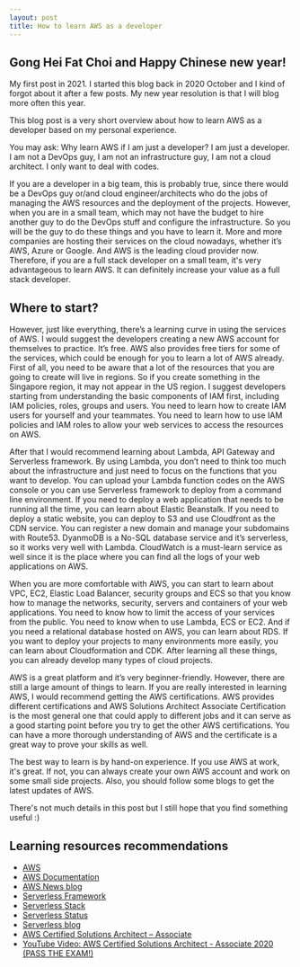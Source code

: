 ```yaml
---
layout: post
title: How to learn AWS as a developer
---
```


## Gong Hei Fat Choi and Happy Chinese new year! ##

My first post in 2021. I started this blog back in 2020 October and I kind of forgot about it after a few posts. My new year resolution is that I will blog more often this year.

This blog post is a very short overview about how to learn AWS as a developer based on my personal experience.

You may ask: Why learn AWS if I am just a developer? I am just a developer. I am not a DevOps guy, I am not an infrastructure guy, I am not a cloud architect. I only want to deal with codes.

If you are a developer in a big team, this is probably true, since there would be a DevOps guy or/and cloud engineer/architects who do the jobs of managing the AWS resources and the deployment of the projects. However, when you are in a small team, which may not have the budget to hire another guy to do the DevOps stuff and configure the infrastructure. So you will be the guy to do these things and you have to learn it. More and more companies are hosting their services on the cloud nowadays, whether it’s AWS, Azure or Google. And AWS is the leading cloud provider now. Therefore, if you are a full stack developer on a small team, it's very advantageous to learn AWS. It can definitely increase your value as a full stack developer.

## Where to start? ##

However, just like everything, there’s a learning curve in using the services of AWS. I would suggest the developers creating a new AWS account for themselves to practice. It’s free. AWS also provides free tiers for some of the services, which could be enough for you to learn a lot of AWS already. First of all, you need to be aware that a lot of the resources that you are going to create will live in regions. So if you create something in the Singapore region, it may not appear in the US region. I suggest developers starting from understanding the basic components of IAM first, including IAM policies, roles, groups and users. You need to learn how to create IAM users for yourself and your teammates. You need to learn how to use IAM policies and IAM roles to allow your web services to access the resources on AWS.

After that I would recommend learning about Lambda, API Gateway and Serverless framework. By using Lambda, you don’t need to think too much about the infrastructure and just need to focus on the functions that you want to develop. You can upload your Lambda function codes on the AWS console or you can use Serverless framework to deploy from a command line environment. If you need to deploy a web application that needs to be running all the time, you can learn about Elastic Beanstalk. If you need to deploy a static website, you can deploy to S3 and use Cloudfront as the CDN service. You can register a new domain and manage your subdomains with Route53. DyanmoDB is a No-SQL database service and it’s serverless, so it works very well with Lambda. CloudWatch is a must-learn service as well since it is the place where you can find all the logs of your web applications on AWS.

When you are more comfortable with AWS, you can start to learn about VPC, EC2, Elastic Load Balancer, security groups and ECS so that you know how to manage the networks, security, servers and containers of your web applications. You need to know how to limit the access of your services from the public. You need to know when to use Lambda, ECS or EC2. And if you need a relational database hosted on AWS, you can learn about RDS. If you want to deploy your projects to many environments more easily, you can learn about Cloudformation and CDK. After learning all these things, you can already develop many types of cloud projects.

AWS is a great platform and it’s very beginner-friendly. However, there are still a large amount of things to learn. If you are really interested in learning AWS, I would recommend getting the AWS certifications. AWS provides different certifications and AWS Solutions Architect Associate Certification is the most general one that could apply to different jobs and it can serve as a good starting point before you try to get the other AWS certifications. You can have a more thorough understanding of AWS and the certificate is a great way to prove your skills as well.

The best way to learn is by hand-on experience. If you use AWS at work, it's great. If not, you can always create your own AWS account and work on some small side projects. Also, you should follow some blogs to get the latest updates of AWS.

There's not much details in this post but I still hope that you find something useful :)

## Learning resources recommendations ##

- [AWS](https://aws.amazon.com)
- [AWS Documentation](https://docs.aws.amazon.com/)
- [AWS News blog](https://aws.amazon.com/blogs/aws/)
- [Serverless Framework](https://www.serverless.com)
- [Serverless Stack](https://serverless-stack.com/)
- [Serverless Status](https://serverless.email/)
- [Serverless blog](https://www.serverless.com/blog)
- [AWS Certified Solutions Architect – Associate](https://aws.amazon.com/certification/-certified-solutions-architect-associate/)
- [YouTube Video: AWS Certified Solutions Architect - Associate 2020 (PASS THE EXAM!)](https://www.youtube.com/watch?v=Ia-UEYYR44s&t=20s)